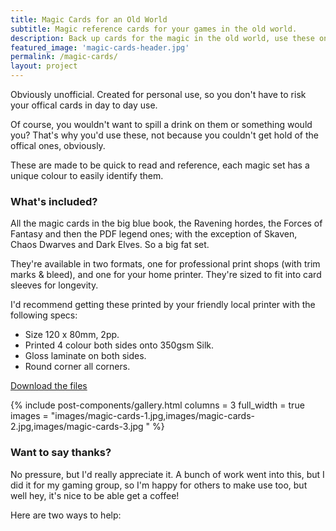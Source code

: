 ```yaml
---
title: Magic Cards for an Old World
subtitle: Magic reference cards for your games in the old world.
description: Back up cards for the magic in the old world, use these on your table rather than the offical ones
featured_image: 'magic-cards-header.jpg'
permalink: /magic-cards/
layout: project
---
```



Obviously unofficial. Created for personal use, so you don't have to risk your offical cards in day to day use. 

Of course, you wouldn't want to spill a drink on them or something would you? That's why you'd use these, not because you couldn't get hold of the offical ones, obviously.

These are made to be quick to read and reference, each magic set has a unique colour to easily identify them. 

### What's included?
All the magic cards in the big blue book, the Ravening hordes, the Forces of Fantasy and then the PDF legend ones; with the exception of Skaven, Chaos Dwarves and Dark Elves. So a big fat set.

They're available in two formats, one for professional print shops (with trim marks & bleed), and one for your home printer. They're sized to fit into card sleeves for longevity. 

I'd recommend getting these printed by your friendly local printer with the following specs:
- Size 120 x 80mm, 2pp.
- Printed 4 colour both sides onto 350gsm Silk. 
- Gloss laminate on both sides.
- Round corner all corners.

<a class="button--fill" href="https://drive.google.com/drive/folders/1S12Chirg98QyUoPy2Uh47kNem4ilUyXq?usp=sharing">Download the files</a>

{% include post-components/gallery.html
	columns = 3
	full_width = true
	images = "images/magic-cards-1.jpg,images/magic-cards-2.jpg,images/magic-cards-3.jpg
	"
%}


### Want to say thanks?
No pressure, but I'd really appreciate it. A bunch of work went into this, but I did it for my gaming group, so I'm happy for others to make use too, but well hey, it's nice to be able get a coffee!

Here are two ways to help:

<div id="donate-button-container">
<div id="donate-button"></div>
<script src="https://www.paypalobjects.com/donate/sdk/donate-sdk.js" charset="UTF-8"></script>
<script>
PayPal.Donation.Button({
env:'production',
hosted_button_id:'924JP2TJMAMWL',
image: {
src:'https://www.paypalobjects.com/en_GB/i/btn/btn_donate_LG.gif',
alt:'Donate with PayPal button',
title:'PayPal - The safer, easier way to pay online!',
}
}).render('#donate-button');
</script>
</div>
<br/>
<script type="text/javascript" src="https://cdnjs.buymeacoffee.com/1.0.0/button.prod.min.js" data-name="bmc-button" data-slug="martycarcosa" data-color="#40DCA5" data-emoji="🤘"  data-font="Lato" data-text="Buy me a coffee" data-outline-color="#000000" data-font-color="#ffffff" data-coffee-color="#FFDD00" ></script>

